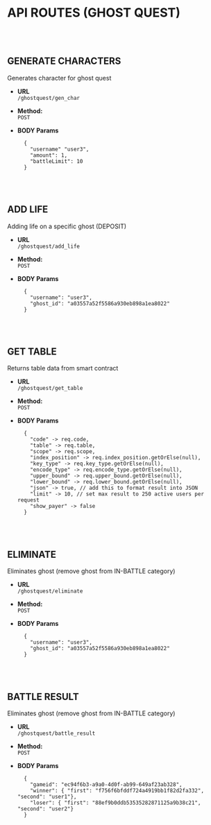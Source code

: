 # API ROUTES (GHOST QUEST)
<br />
<br />

**GENERATE CHARACTERS**
----
Generates character for ghost quest

* **URL** <br />
  `/ghostquest/gen_char`

* **Method:** <br />
  `POST`

*  **BODY Params** <br />
    ```text
	  {
	    "username" "user3",
	    "amount": 1,
	    "battleLimit": 10
	  }
   ```

<br />
<br />

**ADD LIFE**
----
Adding life on a specific ghost (DEPOSIT)

* **URL** <br />
  `/ghostquest/add_life`

* **Method:** <br />
  `POST`

*  **BODY Params** <br />
    ```text
	  {
	    "username": "user3",
	    "ghost_id": "a03557a52f5586a930eb898a1ea8022"
	  }
   ```

<br />
<br />

**GET TABLE**
----
Returns table data from smart contract

* **URL** <br />
  `/ghostquest/get_table`

* **Method:** <br />
  `POST`

*  **BODY Params** <br />
    ```text
	  {
	    "code" -> req.code,
	    "table" -> req.table,
	    "scope" -> req.scope,
	    "index_position" -> req.index_position.getOrElse(null),
	    "key_type" -> req.key_type.getOrElse(null),
	    "encode_type" -> req.encode_type.getOrElse(null),
	    "upper_bound" -> req.upper_bound.getOrElse(null),
	    "lower_bound" -> req.lower_bound.getOrElse(null),
	    "json" -> true, // add this to format result into JSON
	    "limit" -> 10, // set max result to 250 active users per request
	    "show_payer" -> false
	  }
   ```

<br />
<br />

**ELIMINATE**
----
Eliminates ghost (remove ghost from IN-BATTLE category)

* **URL** <br />
  `/ghostquest/eliminate`

* **Method:** <br />
  `POST`

*  **BODY Params** <br />
    ```text
	  {
	    "username": "user3",
	    "ghost_id": "a03557a52f5586a930eb898a1ea8022"
	  }
   ```

<br />
<br />

**BATTLE RESULT**
----
Eliminates ghost (remove ghost from IN-BATTLE category)

* **URL** <br />
  `/ghostquest/battle_result`

* **Method:** <br />
  `POST`

*  **BODY Params** <br />
    ```text
	  {
	    "gameid": "ec94f6b3-a9a0-4d0f-ab99-649af23ab328",
	    "winner": { "first": "f756f6bfddf724a4919bb1f82d2fa332", "second": "user1"},
	    "loser": { "first": "88ef9b0ddb53535282871125a9b38c21", "second": "user2"}
	  }
   ```

<br />
<br />
